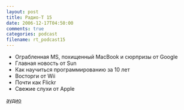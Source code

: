 ```yaml
---
layout: post
title: Радио-T 15
date: 2006-12-17T04:50:00
comments: true
categories: podcast
filename: rt_podcast15
---
```


- Ограбленная MS, похищенный MacBook и сюрпризы от Google
- Главная новость от Sun
- Как научиться программированию за 10 лет
- Восторги от Wii
- Почти как Flickr
- Свежие слухи от Apple

[аудио](http://cdn.radio-t.com/rt_podcast15.mp3)
<audio src="http://cdn.radio-t.com/rt_podcast15.mp3" preload="none"></audio>


